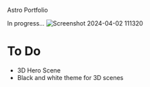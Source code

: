Astro Portfolio

In progress...
![Screenshot 2024-04-02 111320](https://github.com/skiiyuru/astro-portfolio/assets/40911055/fb1cd7e3-1971-4058-ba28-5360492a8deb)

# To Do

- 3D Hero Scene
- Black and white theme for 3D scenes
